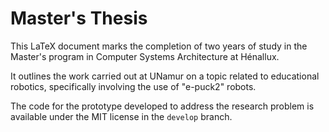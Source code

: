 # Master's Thesis

This LaTeX document marks the completion of two years of study in the Master's program in Computer Systems Architecture at Hénallux.

It outlines the work carried out at UNamur on a topic related to educational robotics, specifically involving the use of "e-puck2" robots.

The code for the prototype developed to address the research problem is available under the MIT license in the `develop` branch.
